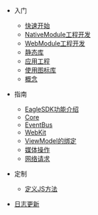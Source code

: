 * 入门

  * [快速开始](quickstart.md)
  * [NativeModule工程开发](nativemodule.md)
  * [WebModule工程开发](webmodule.md)
  * [静态库](framework.md)
  * [应用工程](app.md)
  * [使用图标库](iconfont.md)
  * [概念](concept.md)

* 指南
  * [EagleSDK功能介绍](eaglesdk.md)
  * [Core](eaglesdk_core.md)
  * [EventBus](eventbus.md)
  * [WebKit](webkit.md)
  * [ViewModel的绑定](viewmodelbinding.md)
  * [媒体操作](media.md)
  * [网络请求](net.md)
  <!-- * [社交分享](cdn.md) -->
  <!-- * [地图定位](pwa.md) -->

* 定制

  * [定义JS方法](custom.md)

<!-- * [注意事项](awesome.md) -->
* [日志更新](changelog.md)
